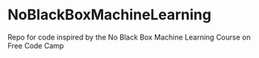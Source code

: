 # NoBlackBoxMachineLearning
Repo for code inspired by the No Black Box Machine Learning Course on Free Code Camp
